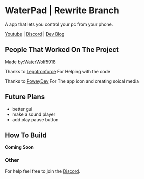 # WaterPad | Rewrite Branch
A app that lets you control your pc from your phone.

[Youtube](https://www.youtube.com/channel/UCY-1AjoxZ-Fd0aEnKEanO_w) | [Discord](https://discord.gg/DYsdj72CSm) | [Dev Blog](https://waterwolf5918.github.io/WaterPad-New/)

## People That Worked On The Project

Made by:[WaterWolf5918](https://github.com/WaterWolf5918)

Thanks to [Legotronforce](https://github.com/LegotronForce) For Helping with the code

Thanks to [PoweyDev](https://github.com/PoweyDev) For The app icon and creating soical media


## Future Plans
- better gui 
- make a sound player
- add play pause button

## How To Build
**Coming Soon**

### Other
For help feel free to join the [Discord](https://discord.gg/DYsdj72CSm).
